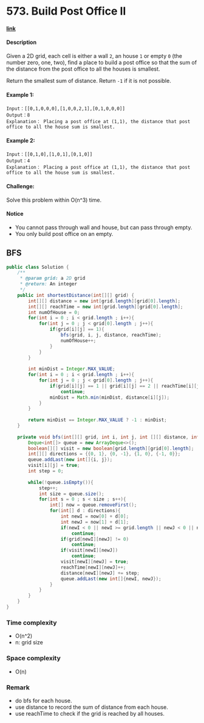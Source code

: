 # 573. Build Post Office II

#### [link](https://www.lintcode.com/problem/build-post-office-ii/description/)

#### Description
Given a 2D grid, each cell is either a wall `2`, an house `1` or empty `0` (the number zero, one, two), find a place to build a post office so that the sum of the distance from the post office to all the houses is smallest.

Return the smallest sum of distance. Return `-1` if it is not possible.

#### Example 1:
```
Input：[[0,1,0,0,0],[1,0,0,2,1],[0,1,0,0,0]]
Output：8
Explanation： Placing a post office at (1,1), the distance that post office to all the house sum is smallest.
```
#### Example 2:
```
Input：[[0,1,0],[1,0,1],[0,1,0]]
Output：4
Explanation： Placing a post office at (1,1), the distance that post office to all the house sum is smallest.
```

#### Challenge:
Solve this problem within O(n^3) time.

#### Notice
* You cannot pass through wall and house, but can pass through empty.
* You only build post office on an empty.

## BFS
```java
public class Solution {
    /**
     * @param grid: a 2D grid
     * @return: An integer
     */
    public int shortestDistance(int[][] grid) {
        int[][] distance = new int[grid.length][grid[0].length];
        int[][] reachTime = new int[grid.length][grid[0].length];
        int numOfHouse = 0;
        for(int i = 0 ; i < grid.length ; i++){
            for(int j = 0 ; j < grid[0].length ; j++){
                if(grid[i][j] == 1){
                    bfs(grid, i, j, distance, reachTime);
                    numOfHouse++;
                }
            }
        }
        
        int minDist = Integer.MAX_VALUE;
        for(int i = 0 ; i < grid.length ; i++){
            for(int j = 0 ; j < grid[0].length ; j++){
                if(grid[i][j] == 1 || grid[i][j] == 2 || reachTime[i][j] != numOfHouse)
                    continue;
                minDist = Math.min(minDist, distance[i][j]);
            }
        }
         
        return minDist == Integer.MAX_VALUE ? -1 : minDist;
    }
    
    private void bfs(int[][] grid, int i, int j, int [][] distance, int[][] reachTime){
        Deque<int[]> queue = new ArrayDeque<>();
        boolean[][] visit = new boolean[grid.length][grid[0].length];
        int[][] directions = {{0, 1}, {0, -1}, {1, 0}, {-1, 0}};
        queue.addLast(new int[]{i, j});
        visit[i][j] = true;
        int step = 0;
        
        while(!queue.isEmpty()){
            step++;
            int size = queue.size();
            for(int s = 0 ; s < size ; s++){
                int[] now = queue.removeFirst();
                for(int[] d : directions){
                    int newI = now[0] + d[0];
                    int newJ = now[1] + d[1];
                    if(newI < 0 || newI >= grid.length || newJ < 0 || newJ >= grid[0].length)
                        continue;
                    if(grid[newI][newJ] != 0)
                        continue;
                    if(visit[newI][newJ])
                        continue;
                    visit[newI][newJ] = true;
                    reachTime[newI][newJ]++;
                    distance[newI][newJ] += step;
                    queue.addLast(new int[]{newI, newJ});
                }
            }
        }
    }
}
```
### Time complexity
* O(n^2)
* n: grid size
### Space complexity
* O(n)
### Remark
* do bfs for each house.
* use distance to record the sum of distance from each house.
* use reachTime to check if the grid is reached by all houses.